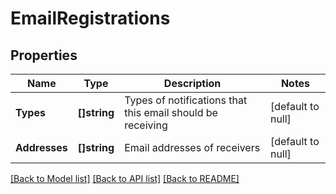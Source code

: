 # EmailRegistrations

## Properties
Name | Type | Description | Notes
------------ | ------------- | ------------- | -------------
**Types** | **[]string** | Types of notifications that this email should be receiving | [default to null]
**Addresses** | **[]string** | Email addresses of receivers | [default to null]

[[Back to Model list]](../README.md#documentation-for-models) [[Back to API list]](../README.md#documentation-for-api-endpoints) [[Back to README]](../README.md)

